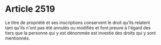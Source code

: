 # Article 2519

Le titre de propriété et ses inscriptions conservent le droit qu'ils relatent tant qu'ils n'ont pas été annulés ou modifiés et font preuve à l'égard des tiers que la personne qui y est dénommée est investie des droits qui y sont mentionnés.